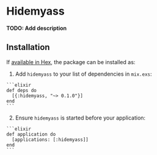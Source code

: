 # Hidemyass

**TODO: Add description**

## Installation

If [available in Hex](https://hex.pm/docs/publish), the package can be installed as:

  1. Add `hidemyass` to your list of dependencies in `mix.exs`:

    ```elixir
    def deps do
      [{:hidemyass, "~> 0.1.0"}]
    end
    ```

  2. Ensure `hidemyass` is started before your application:

    ```elixir
    def application do
      [applications: [:hidemyass]]
    end
    ```

